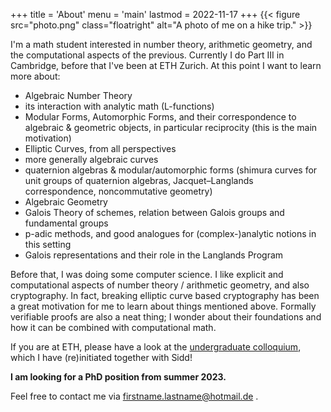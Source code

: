 +++
title = 'About'
menu = 'main'
lastmod = 2022-11-17
+++
{{< figure src="photo.png" class="floatright" alt="A photo of me on a hike trip." >}}

I'm a math student interested in number theory, arithmetic geometry, and the computational aspects of the previous.
Currently I do Part III in Cambridge, before that I've been at ETH Zurich.
At this point I want to learn more about:

- Algebraic Number Theory
- its interaction with analytic math (L-functions)
- Modular Forms, Automorphic Forms, and their correspondence to algebraic & geometric objects, in particular reciprocity (this is the main motivation)
- Elliptic Curves, from all perspectives
- more generally algebraic curves
- quaternion algebras & modular/automorphic forms (shimura curves for unit groups of quaternion algebras, Jacquet–Langlands correspondence, noncommutative geometry)
- Algebraic Geometry
- Galois Theory of schemes, relation between Galois groups and fundamental groups
- p-adic methods, and good analogues for (complex-)analytic notions in this setting
- Galois representations and their role in the Langlands Program

Before that, I was doing some computer science.
I like explicit and computational aspects of number theory / arithmetic geometry, and also cryptography.
In fact, breaking elliptic curve based cryptography has been a great motivation for me to learn about things mentioned above.
Formally verifiable proofs are also a neat thing; I wonder about their foundations and how it can be combined with computational math.

If you are at ETH, please have a look at the [undergraduate colloquium](https://zucmap.ethz.ch/), which I have (re)initiated together with Sidd!

**I am looking for a PhD position from summer 2023.**

Feel free to contact me via firstname.lastname@hotmail.de .

